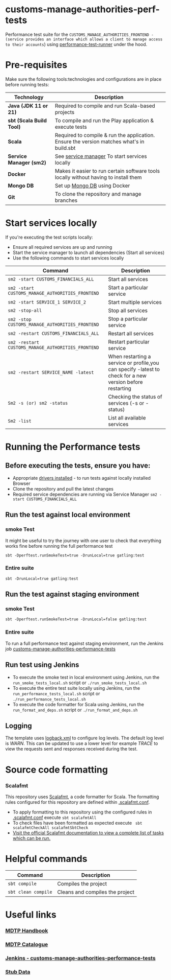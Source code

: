 
# customs-manage-authorities-perf-tests
Performance test suite for the `CUSTOMS_MANAGE_AUTHORITIES_FRONTEND - (service provides an interface which allows a client to manage access to their accounts`) using [performance-test-runner](https://github.com/hmrc/performance-test-runner) under the hood.


# Pre-requisites

Make sure the following tools:technologies and configurations are in place before running tests:

| **Technology**             | **Description**                                                                           |
|----------------------------|-------------------------------------------------------------------------------------------|
| **Java (JDK 11 or 21)**    | Required to compile and run Scala-based projects                                          |
| **sbt (Scala Build Tool)** | To compile and run the Play application & execute tests                                   |
| **Scala**                  | Required to compile & run the application. Ensure the version matches what's in build.sbt |
| **Service Manager (sm2)**  | See [service manager](https://github.com/hmrc/service-manager) To start services locally                                      |
| **Docker**                 | Makes it easier to run certain software tools locally without having to install them      |
| **Mongo DB**               | Set up [Mongo DB](https://www.mongodb.com/docs/manual/installation/) using Docker                                                       |
| **Git**                    | To clone the repository and manage branches                                               | 


# Start services locally
If you're executing the test scripts locally:
- Ensure all required services are up and running
- Start the service manager to launch all dependencies (Start all services)
- Use the following commands to start services locally

| **Command**                                         | **Description**                                                                                           |
|-----------------------------------------------------|-----------------------------------------------------------------------------------------------------------|
| `sm2 -start CUSTOMS_FINANCIALS_ALL`                 | Start all services                                                                                        |
| `sm2 -start CUSTOMS_MANAGE_AUTHORITIES_FRONTEND`    | Start a particular service                                                                                |
| `sm2 -start SERVICE_1 SERVICE_2`                    | Start multiple services                                                                                   |
| `sm2 -stop-all`                                     | Stop all services                                                                                         |
| `sm2 -stop CUSTOMS_MANAGE_AUTHORITIES_FRONTEND`     | Stop a particular service                                                                                 |
| `sm2 -restart CUSTOMS_FINANCIALS_ALL`               | Restart all services                                                                                      |
| `sm2 -restart CUSTOMS_MANAGE_AUTHORITIES_FRONTEND`  | Restart particular service                                                                                |
| `sm2 -restart SERVICE_NAME -latest`                 | When restarting a service or profile,you can specify -latest to check for a new version before restarting |                                              
| `Sm2 -s (or) sm2 -status`                           | Checking the status of services (-s or -status)                                                           |
| `Sm2 -list`                                         | List all available services                                                                               |


# Running the Performance tests

## Before executing the tests, ensure you have:
- Appropriate [drivers installed](#installing-local-driver-binaries) - to run tests against locally installed Browser
- Clone the repository and pull the latest changes
- Required service dependencies are running via Service Manager `sm2 -start CUSTOMS_FINANCIALS_ALL`


## Run the test against local environment

### smoke Test

It might be useful to try the journey with one user to check that everything works fine before running the full performance test
```
sbt -Dperftest.runSmokeTest=true -DrunLocal=true gatling:test 
```
### Entire suite
```
sbt -DrunLocal=true gatling:test 
```

## Run the test against staging environment

### smoke Test

```
sbt -Dperftest.runSmokeTest=true -DrunLocal=false gatling:test
```

### Entire suite

To run a full performance test against staging environment, run the Jenkins job [customs-manage-authorities-performance-tests](https://performance.tools.staging.tax.service.gov.uk/job/CDS/job/Financials/job/customs-manage-authorities-performance-tests/)

## Run test using Jenkins
- To execute the smoke test in local environment using Jenkins, run the `run_smoke_tests_local.sh` script or `./run_smoke_tests_local.sh`
- To execute the entire test suite locally using Jenkins, run the `run_performance_tests_local.sh` script or `./run_performance_tests_local.sh`
- To execute the code formatter for Scala using Jenkins, run the `run_format_and_deps.sh` script or `./run_format_and_deps.sh`

## Logging

The template uses [logback.xml](src/test/resources) to configure log levels. The default log level is *WARN*. This can be updated to use a lower level for example *TRACE* to view the requests sent and responses received during the test.


# Source code formatting
### Scalafmt
This repository uses [Scalafmt](https://scalameta.org/scalafmt/), a code formatter for Scala. The formatting rules configured for this repository are defined within [.scalafmt.conf](.scalafmt.conf).
- To apply formatting to this repository using the configured rules in [.scalafmt.conf](.scalafmt.conf) execute `sbt scalafmtAll`
- To check files have been formatted as expected execute ` sbt scalafmtCheckAll scalafmtSbtCheck`
- [Visit the official Scalafmt documentation to view a complete list of tasks which can be run.](https://scalameta.org/scalafmt/docs/installation.html#task-keys)


# Helpful commands
| Command                                       | Description                     |
|-----------------------------------------------|---------------------------------|
| `sbt compile`                                 | Compiles the project            |
| `sbt clean compile`                           | Cleans and compiles the project |


# Useful links
### [MDTP Handbook](ttps://docs.tax.service.gov.uk/mdtp-handbook/documentation/developer-set-up/index.html#developer-set-up)
### [MDTP Catalogue](https://catalogue.tax.service.gov.uk/teams/CDS%20Financials)
### [Jenkins - customs-manage-authorities-performance-tests](https://performance.tools.staging.tax.service.gov.uk/job/CDS/job/Financials/job/customs-manage-authorities-performance-tests/)
### [Stub Data](https://confluence.tools.tax.service.gov.uk/pages/viewpage.action?pageId=1022821228)
